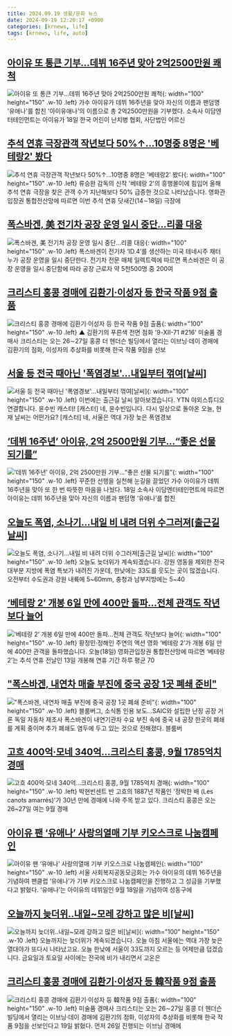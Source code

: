 ```yaml
---
title: 2024.09.19 생활/문화 뉴스
date: 2024-09-19 12:20:17 +0900
categories: [krnews, life]
tags: [krnews, life, auto]
---
```

## [아이유 또 통큰 기부…데뷔 16주년 맞아 2억2500만원 쾌척](https://n.news.naver.com/mnews/article/025/0003386859)

![아이유 또 통큰 기부…데뷔 16주년 맞아 2억2500만원 쾌척](https://mimgnews.pstatic.net/image/origin/025/2024/09/18/3386859.jpg?type=nf220_150){: width="100" height="150" .w-10 .left}
가수 아이유가 데뷔 16주년을 맞아 자신의 이름과 팬덤명 '유애나'를 합친 '아이유애나'의 이름으로 총 2억2500만원을 기부했다. 소속사 이담엔터테인먼트는 아이유가 18일 한국 어린이 난치병 협회, 사단법인 어르신

## [추석 연휴 극장관객 작년보다 50%↑…10명중 8명은 '베테랑2' 봤다](https://n.news.naver.com/mnews/article/055/0001190975)

![추석 연휴 극장관객 작년보다 50%↑…10명중 8명은 '베테랑2' 봤다](https://mimgnews.pstatic.net/image/origin/055/2024/09/19/1190975.jpg?type=nf220_150){: width="100" height="150" .w-10 .left}
류승완 감독의 신작 '베테랑 2'의 흥행몰이에 힘입어 올해 추석 연휴 극장을 찾은 관객 수가 지난해보다 50% 급증한 것으로 나타났습니다. 영화관입장권 통합전산망에 따르면 이번 추석 연휴 닷새간(14∼18일) 극장에

## [폭스바겐, 美 전기차 공장 운영 일시 중단…리콜 대응](https://n.news.naver.com/mnews/article/092/0002345888)

![폭스바겐, 美 전기차 공장 운영 일시 중단…리콜 대응](https://mimgnews.pstatic.net/image/origin/092/2024/09/19/2345888.jpg?type=nf220_150){: width="100" height="150" .w-10 .left}
폭스바겐이 전기차 ‘ID.4’를 생산하는 미국 테네시주 채터누가 공장 운영을 일시 중단한다. 전기차 전문 매체 일렉트렉에 따르면 폭스바겐은 이 공장 운영을 일시 중단함에 따라 공장 근로자 약 5천500명 중 200여

## [크리스티 홍콩 경매에 김환기·이성자 등 한국 작품 9점 출품](https://n.news.naver.com/mnews/article/055/0001190974)

![크리스티 홍콩 경매에 김환기·이성자 등 한국 작품 9점 출품](https://mimgnews.pstatic.net/image/origin/055/2024/09/19/1190974.jpg?type=nf220_150){: width="100" height="150" .w-10 .left}
▲ 김환기의 푸른색 전면 점화 '9-ⅩⅡ-71 #216' 미술품 경매사 크리스티는 오는 26∼27일 홍콩 더 헨더슨 빌딩에서 열리는 이브닝·데이 경매에 김환기의 점화, 이성자의 추상화를 비롯해 한국 작품 9점을 선보

## [서울 등 전국 때아닌 '폭염경보'...내일부터 꺾여[날씨]](https://n.news.naver.com/mnews/article/052/0002088830)

![서울 등 전국 때아닌 '폭염경보'...내일부터 꺾여[날씨]](https://mimgnews.pstatic.net/image/origin/052/2024/09/19/2088830.jpg?type=nf220_150){: width="100" height="150" .w-10 .left}
이번에는 출근길 날씨 알아보겠습니다. YTN 야외스튜디오 연결합니다. 윤수빈 캐스터! [캐스터] 네, 윤수빈입니다. 다시 일상으로 돌아온 오늘, 현재 날씨는 어떤가요? [캐스터] 네, 서울은 역대 가장 늦은 폭염경보

## [‘데뷔 16주년’ 아이유, 2억 2500만원 기부…“좋은 선물 되기를”](https://n.news.naver.com/mnews/article/081/0003480838)

![‘데뷔 16주년’ 아이유, 2억 2500만원 기부…“좋은 선물 되기를”](https://mimgnews.pstatic.net/image/origin/081/2024/09/18/3480838.jpg?type=nf220_150){: width="100" height="150" .w-10 .left}
꾸준한 선행을 실천해 눈길을 끌었던 가수 아이유가 데뷔 16주년을 맞아 또 한 번 따뜻한 마음을 나눴다. 18일 소속사 이담엔터테인먼트에 따르면 아이유는 데뷔 16주년을 맞아 자신의 이름과 팬덤명 ‘유애나’를 합친

## [오늘도 폭염, 소나기…내일 비 내려 더위 수그러져[출근길 날씨]](https://n.news.naver.com/mnews/article/056/0011802694)

![오늘도 폭염, 소나기…내일 비 내려 더위 수그러져[출근길 날씨]](https://mimgnews.pstatic.net/image/origin/056/2024/09/19/11802694.jpg?type=nf220_150){: width="100" height="150" .w-10 .left}
오늘도 늦더위가 계속되겠습니다. 강원 영동을 제외한 전국 대부분 지방에 폭염 특보가 내려진 가운데, 한낮에는 33도를 웃도는 곳이 많겠습니다. 오전부터 수도권과 강원 내륙에 5~60mm, 충청과 남부지방에는 5~40

## [‘베테랑 2’ 개봉 6일 만에 400만 돌파…전체 관객도 작년보다 늘어](https://n.news.naver.com/mnews/article/056/0011802404)

![‘베테랑 2’ 개봉 6일 만에 400만 돌파…전체 관객도 작년보다 늘어](https://mimgnews.pstatic.net/image/origin/056/2024/09/18/11802404.jpg?type=nf220_150){: width="100" height="150" .w-10 .left}
황정민·정해인 주연의 액션 영화 ‘베테랑 2’가 개봉 6일 만에 400만 관객을 돌파했습니다. 오늘(18일) 영화관입장권 통합전산망에 따르면 ‘베테랑 2’는 추석 연휴 전날인 13일 개봉해 연휴 기간 하루 평균 70

## ["폭스바겐, 내연차 매출 부진에 중국 공장 1곳 폐쇄 준비"](https://n.news.naver.com/mnews/article/001/0014935867)

!["폭스바겐, 내연차 매출 부진에 중국 공장 1곳 폐쇄 준비"](https://mimgnews.pstatic.net/image/origin/001/2024/09/19/14935867.jpg?type=nf220_150){: width="100" height="150" .w-10 .left}
블룸버그, 소식통 인용 보도…SAIC와 설립한 난징 공장 거론 독일 자동차 제조사 폭스바겐이 내연기관차 수요 부진 속에 중국 내 공장 한곳의 폐쇄를 계획 중이며 추가 폐쇄도 염두에 두고 있는 것으로 전해졌다. 블룸버

## [고흐 400억·모네 340억…크리스티 홍콩, 9월 1785억치 경매](https://n.news.naver.com/mnews/article/003/0012791323)

![고흐 400억·모네 340억…크리스티 홍콩, 9월 1785억치 경매](https://mimgnews.pstatic.net/image/origin/003/2024/09/19/12791323.jpg?type=nf220_150){: width="100" height="150" .w-10 .left}
박현빈센트 반 고흐의 1887년 작품인 '정박한 배 (Les canots amarrés)'가 30년 만에 경매에 나와 주목 받고 있다. 크리스티 홍콩은 오는 26~27일 여는 9월 경매

## [아이유 팬 ‘유애나’ 사랑의열매 기부 키오스크로 나눔캠페인](https://n.news.naver.com/mnews/article/016/0002363930)

![아이유 팬 ‘유애나’ 사랑의열매 기부 키오스크로 나눔캠페인](https://mimgnews.pstatic.net/image/origin/016/2024/09/19/2363930.jpg?type=nf220_150){: width="100" height="150" .w-10 .left}
서울 사회복지공동모금회는 가수 아이유의 데뷔 16주년을 기념하여 팬클럽 ‘유애나’가 기부 키오스크로 나눔캠페인을 진행하고 그 성금을 기부했다고 밝혔다. ‘유애나’는 아이유의 데뷔일인 9월 18일을 기념하여 성동구에

## [오늘까지 늦더위‥내일~모레 강하고 많은 비[날씨]](https://n.news.naver.com/mnews/article/214/0001374898)

![오늘까지 늦더위‥내일~모레 강하고 많은 비[날씨]](https://mimgnews.pstatic.net/image/origin/214/2024/09/19/1374898.jpg?type=nf220_150){: width="100" height="150" .w-10 .left}
오늘까지는 늦더위가 계속되겠습니다. 오늘 아침 서울에는 역대 가장 늦은 열대야가 또다시 나타났고요. 오늘 한낮에 서울이 33도까지 오르는 등 어제만큼 덥겠습니다. 금요일과 토요일 사이에는 전국에 비가 내리면서 고온은

## [크리스티 홍콩 경매에 김환기·이성자 등 韓작품 9점 출품](https://n.news.naver.com/mnews/article/001/0014935494)

![크리스티 홍콩 경매에 김환기·이성자 등 韓작품 9점 출품](https://mimgnews.pstatic.net/image/origin/001/2024/09/19/14935494.jpg?type=nf220_150){: width="100" height="150" .w-10 .left}
미술품 경매사 크리스티는 오는 26∼27일 홍콩 더 헨더슨 빌딩에서 열리는 이브닝·데이 경매에 김환기의 점화, 이성자의 추상화를 비롯해 한국 작품 9점을 선보인다고 19일 밝혔다. 먼저 26일 진행되는 이브닝 경매에

